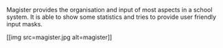 Magister provides the organisation and input of most aspects in a school system.
It is able to show some statistics and tries to provide user friendly input masks.

[[img src=magister.jpg alt=magister]]
